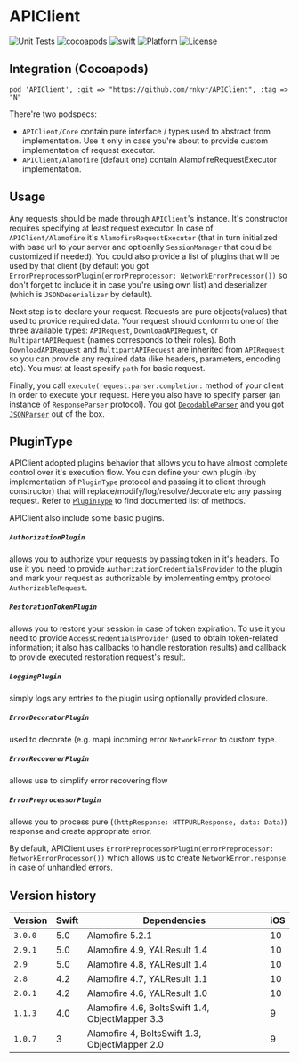 # APIClient

![Unit Tests](https://github.com/rnkyr/APIClient/workflows/Unit%20Tests/badge.svg?branch=master&event=push) ![cocoapods](https://img.shields.io/badge/pod-3.0-blue) ![swift](https://img.shields.io/badge/Swift-5.0-orange.svg) ![Platform](http://img.shields.io/badge/platform-iOS-blue.svg?style=flat) [![License](http://img.shields.io/badge/license-MIT-green.svg?style=flat)](https://github.com/Yalantis/APIClient/blob/master/LICENSE)

## Integration (Cocoapods)

`pod 'APIClient', :git => "https://github.com/rnkyr/APIClient", :tag => "N"`

There're two podspecs:

- `APIClient/Core` contain pure interface / types used to abstract from implementation. Use it only in case you're about to provide custom implementation of request executor.
- `APIClient/Alamofire` (default one) contain AlamofireRequestExecutor implementation.

## Usage

Any requests should be made through `APIClient`'s instance. It's constructor requires specifying at least request executor. In case of `APIClient/Alamofire` it's `AlamofireRequestExecutor` (that in turn initialized with base url to your server and optioanlly `SessionManager` that could be customized if needed). 
You could also provide a list of plugins that will be used by that client (by default you got `ErrorPreprocessorPlugin(errorPreprocessor: NetworkErrorProcessor())` so don't forget to include it in case you're using own list) and deserializer (which is `JSONDeserializer` by default).

Next step is to declare your request. Requests are pure objects(values) that used to provide required data.
Your request should conform to one of the three available types: `APIRequest`,  `DownloadAPIRequest`, or `MultipartAPIRequest` (names corresponds to their roles).
Both `DownloadAPIRequest` and `MultipartAPIRequest` are inherited from `APIRequest` so you can provide any required data (like headers, parameters, encoding etc). You must at least specify `path` for basic request.

Finally, you call `execute(request:parser:completion:` method of your client in order to execute your request. Here you also have to specify parser (an instance of `ResponseParser` protocol). You got [`DecodableParser`](https://github.com/rnlyr/APIClient/blob/master/APIClient/Default/Parser/DecodableParser.swift) and you got [`JSONParser`](https://github.com/rnkyr/APIClient/blob/master/APIClient/Default/Parser/ResponseParser.swift) out of the box.

## PluginType

APIClient adopted plugins behavior that allows you to have almost complete control over it's execution flow.
You can define your own plugin (by implementation of `PluginType` protocol and passing it to client through constructor) that will replace/modify/log/resolve/decorate etc any passing request.
Refer to [`PluginType`](https://github.com/Yalantis/APIClient/blob/master/APIClient/Default/Plugins/PluginType.swift) to find documented list of methods.

APIClient also include some basic plugins.

##### `AuthorizationPlugin` 
allows you to authorize your requests by passing token in it's headers. To use it you need to provide `AuthorizationCredentialsProvider` to the plugin and mark your request as authorizable by implementing emtpy protocol `AuthorizableRequest`. 

##### `RestorationTokenPlugin`
allows you to restore your session in case of token expiration. To use it you need to provide `AccessCredentialsProvider` (used to obtain token-related information; it also has callbacks to handle restoration results) and callback to provide executed restoration request's result. 
##### `LoggingPlugin`
simply logs any entries to the plugin using optionally provided closure.

##### `ErrorDecoratorPlugin`
used to decorate (e.g. map) incoming error `NetworkError` to custom type.

##### `ErrorRecovererPlugin`
allows use to simplify error recovering flow

##### `ErrorPreprocessorPlugin` 
allows you to process pure (`(httpResponse: HTTPURLResponse, data: Data)`) response and create appropriate error.

By default, APIClient uses `ErrorPreprocessorPlugin(errorPreprocessor: NetworkErrorProcessor())` which allows us to create `NetworkError.response` in case of unhandled errors.

## Version history

| Version  | Swift  | Dependencies | iOS |
|-----------|-------|------------------|------|
| `3.0.0`       | 5.0  | Alamofire 5.2.1 | 10 |
| `2.9.1`       | 5.0  | Alamofire 4.9,  YALResult 1.4 | 10 |
| `2.9`       | 5.0  | Alamofire 4.8,  YALResult 1.4 | 10 |
| `2.8`       | 4.2  | Alamofire 4.7,  YALResult 1.1 | 10 |
| `2.0.1`   | 4.2  | Alamofire 4.6,  YALResult 1.0 | 10 |
| `1.1.3`   | 4.0  | Alamofire 4.6,  BoltsSwift 1.4, ObjectMapper 3.3 | 9 |
| `1.0.7`   | 3     | Alamofire 4,  BoltsSwift 1.3, ObjectMapper 2.0 | 9 |
